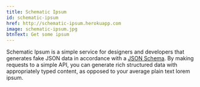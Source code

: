 ```yaml
---
title: Schematic Ipsum
id: schematic-ipsum
href: http://schematic-ipsum.herokuapp.com
image: schematic-ipsum.jpg
btnText: Get some ipsum
---
```


Schematic Ipsum is a simple service for designers and developers that generates fake JSON data in accordance with a [JSON Schema](http://json-schema.org). By making requests to a simple API, you can generate rich structured data with appropriately typed content, as opposed to your average plain text lorem ipsum.
